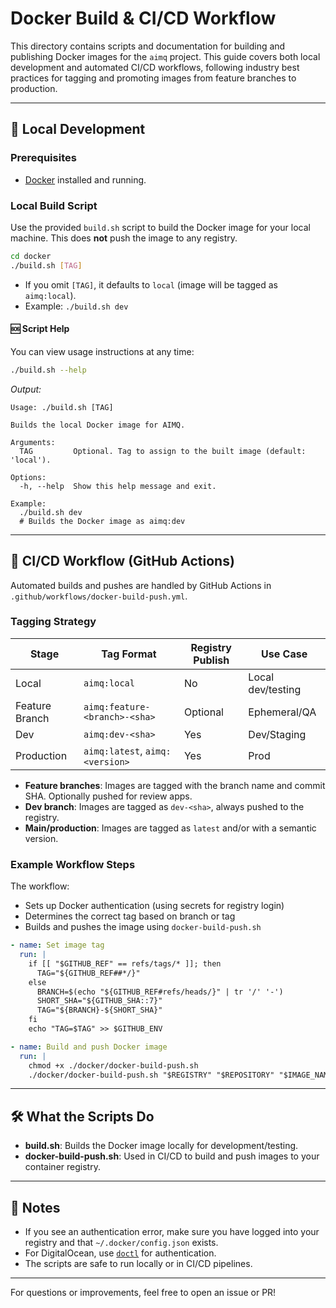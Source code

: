 # Docker Build & CI/CD Workflow

This directory contains scripts and documentation for building and publishing Docker images for the `aimq` project. This guide covers both local development and automated CI/CD workflows, following industry best practices for tagging and promoting images from feature branches to production.

---

## 🚀 Local Development

### Prerequisites
- [Docker](https://docs.docker.com/get-docker/) installed and running.

### Local Build Script
Use the provided `build.sh` script to build the Docker image for your local machine. This does **not** push the image to any registry.

```sh
cd docker
./build.sh [TAG]
```
- If you omit `[TAG]`, it defaults to `local` (image will be tagged as `aimq:local`).
- Example: `./build.sh dev`

#### 🆘 Script Help
You can view usage instructions at any time:

```sh
./build.sh --help
```
_Output:_
```
Usage: ./build.sh [TAG]

Builds the local Docker image for AIMQ.

Arguments:
  TAG         Optional. Tag to assign to the built image (default: 'local').

Options:
  -h, --help  Show this help message and exit.

Example:
  ./build.sh dev
  # Builds the Docker image as aimq:dev
```

---

## 🤖 CI/CD Workflow (GitHub Actions)

Automated builds and pushes are handled by GitHub Actions in `.github/workflows/docker-build-push.yml`.

### Tagging Strategy
| Stage            | Tag Format                      | Registry Publish | Use Case                |
|------------------|---------------------------------|------------------|-------------------------|
| Local            | `aimq:local`                    | No               | Local dev/testing       |
| Feature Branch   | `aimq:feature-<branch>-<sha>`   | Optional         | Ephemeral/QA            |
| Dev              | `aimq:dev-<sha>`                | Yes              | Dev/Staging             |
| Production       | `aimq:latest`, `aimq:<version>` | Yes              | Prod                    |

- **Feature branches**: Images are tagged with the branch name and commit SHA. Optionally pushed for review apps.
- **Dev branch**: Images are tagged as `dev-<sha>`, always pushed to the registry.
- **Main/production**: Images are tagged as `latest` and/or with a semantic version.

### Example Workflow Steps

The workflow:
- Sets up Docker authentication (using secrets for registry login)
- Determines the correct tag based on branch or tag
- Builds and pushes the image using `docker-build-push.sh`

```yaml
- name: Set image tag
  run: |
    if [[ "$GITHUB_REF" == refs/tags/* ]]; then
      TAG="${GITHUB_REF##*/}"
    else
      BRANCH=$(echo "${GITHUB_REF#refs/heads/}" | tr '/' '-')
      SHORT_SHA="${GITHUB_SHA::7}"
      TAG="${BRANCH}-${SHORT_SHA}"
    fi
    echo "TAG=$TAG" >> $GITHUB_ENV

- name: Build and push Docker image
  run: |
    chmod +x ./docker/docker-build-push.sh
    ./docker/docker-build-push.sh "$REGISTRY" "$REPOSITORY" "$IMAGE_NAME" "$TAG"
```

---

## 🛠️ What the Scripts Do
- **build.sh**: Builds the Docker image locally for development/testing.
- **docker-build-push.sh**: Used in CI/CD to build and push images to your container registry.

---

## 📝 Notes
- If you see an authentication error, make sure you have logged into your registry and that `~/.docker/config.json` exists.
- For DigitalOcean, use [`doctl`](https://docs.digitalocean.com/reference/doctl/) for authentication.
- The scripts are safe to run locally or in CI/CD pipelines.

---

For questions or improvements, feel free to open an issue or PR!
